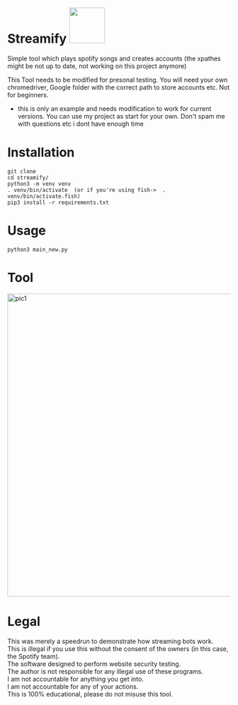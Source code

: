 <h1 align="left"><b>Streamify  </b><img src="https://user-images.githubusercontent.com/105520646/233374277-2248f3d0-f508-4083-a421-b670749529a2.gif" width="80"></h1>

Simple tool which plays spotify songs and creates accounts (the xpathes might be not up to date, not working on this project anymore)

This Tool needs to be modified for presonal testing. You will need your own chromedriver, Google folder with the correct path to store accounts etc. Not for beginners.
* this is only an example and needs modification to work for current versions. You can use my project as start for your own. Don't spam me with questions etc i dont have enough time    

# Installation
```
git clone 
cd streamify/
python3 -m venv venv
. venv/bin/activate  (or if you're using fish->  . venv/bin/activate.fish)
pip3 install -r requirements.txt
``` 

# Usage
```
python3 main_new.py
``` 

# Tool
<img width="682" alt="pic1" src="https://user-images.githubusercontent.com/105520646/233206362-c8c402b4-e2e4-4650-9ddd-bee771ce0e33.png">



# Legal
 This was merely a speedrun to demonstrate how streaming bots work.<br/>
 This is illegal if you use this without the consent of the owners (in this case, the Spotify team).<br/>
 The software designed to perform website security testing.<br/>
 The author is not responsible for any illegal use of these programs.<br/>
 I am not accountable for anything you get into.<br/>
 I am not accountable for any of your actions.<br/>
 This is 100% educational, please do not misuse this tool.
